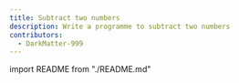 ```yaml
---
title: Subtract two numbers
description: Write a programme to subtract two numbers
contributors:
  - DarkMatter-999
---
```


import README from "./README.md"

<README />

